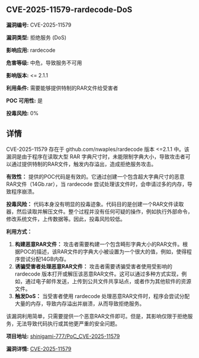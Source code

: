 ## CVE-2025-11579-rardecode-DoS

**漏洞编号:** CVE-2025-11579

**漏洞类型:** 拒绝服务 (DoS)

**影响应用:** rardecode

**危害等级:** 中危，导致服务不可用

**影响版本:** <= 2.1.1

**利用条件:** 需要能够提供特制的RAR文件给受害者

**POC 可用性:** 是

**投毒风险:** 0%

## 详情

CVE-2025-11579 存在于 github.com/nwaples/rardecode 版本 <=2.1.1 中。该漏洞是由于程序在读取大型 RAR 字典尺寸时，未能限制字典大小，导致攻击者可以通过提供特制的RAR文件，触发内存溢出，造成拒绝服务攻击。  

**有效性：**
提供的POC代码是有效的。它通过创建一个包含超大字典尺寸的恶意RAR文件（14Gb.rar），当 rardecode 尝试处理该文件时，会申请过多的内存，导致程序崩溃。

**投毒风险：**
代码本身没有明显的投毒迹象。代码目的是创建一个RAR文件读取器，然后读取并解压文件。整个过程并没有任何可疑的操作，例如执行外部命令，修改系统文件，上传数据等。因此，投毒风险较低。

**利用方式：**
1.  **构建恶意RAR文件：** 攻击者需要构建一个包含畸形字典大小的RAR文件。根据POC的描述，该RAR文件的字典大小被设置为一个很大的值，例如，使得程序尝试分配14GB内存。
2.  **诱骗受害者处理恶意RAR文件：**  攻击者需要诱骗受害者使用受影响的 rardecode 版本打开或解压该恶意RAR文件。这可以通过多种方式实现，例如，通过电子邮件发送，上传到公共文件共享站点，或者作为其他软件的资源文件。
3.  **触发DoS：** 当受害者使用 rardecode 处理恶意RAR文件时，程序会尝试分配大量的内存，导致内存溢出并崩溃，从而导致拒绝服务。

该漏洞利用简单，只需要提供一个恶意RAR文件即可。但是，其影响仅限于拒绝服务，无法导致代码执行或其他更严重的安全问题。

**项目地址:** [shinigami-777/PoC_CVE-2025-11579](https://github.com/shinigami-777/PoC_CVE-2025-11579)

**漏洞详情:** [CVE-2025-11579](https://nvd.nist.gov/vuln/detail/CVE-2025-11579)